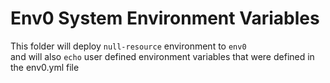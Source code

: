 # Env0 System Environment Variables

This folder will deploy `null-resource` environment to `env0` <br> 
and will also `echo` user defined environment variables that were defined in the env0.yml file <br>
